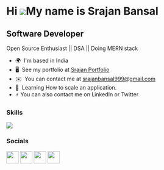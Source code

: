 Hi ![](https://user-images.githubusercontent.com/18350557/176309783-0785949b-9127-417c-8b55-ab5a4333674e.gif)My name is Srajan Bansal
==============================================================================================================================
Software Developer
------------------

Open Source Enthusiast || DSA || Doing MERN stack

* 🌍  I'm based in India
* 🖥️  See my portfolio at [Srajan Portfolio](http://portfolio-srajanbansal.netlify.app)
* ✉️  You can contact me at [srajanbansal999@gmail.com](mailto:srajanbansal999@gmail.com)
* 🧠  Learning How to scale an application.
* ⚡  You can also contact me on LinkedIn or Twitter

### Skills


<p align="left">
  <a href="https://skillicons.dev">
    <img src="https://skillicons.dev/icons?i=java,js,html,css,react,nodejs,express,mongodb,docker,redis,prometheus,grafana" />
  </a>
</p>


### Socials

<p align="left"><a href="https://www.github.com/Srajan-Bansal" target="_blank" rel="noreferrer"><img src="https://raw.githubusercontent.com/danielcranney/readme-generator/main/public/icons/socials/github.svg" width="32" height="32" /></a> <a href="http://www.instagram.com/https://www.instagram.com/srajanbansal1448/" target="_blank" rel="noreferrer"><img src="https://raw.githubusercontent.com/danielcranney/readme-generator/main/public/icons/socials/instagram.svg" width="32" height="32" /></a> <a href="https://www.linkedin.com/in/https://www.linkedin.com/in/srajan-bansal/" target="_blank" rel="noreferrer"><img src="https://raw.githubusercontent.com/danielcranney/readme-generator/main/public/icons/socials/linkedin.svg" width="32" height="32" /></a> <a href="https://www.twitter.com/Srajanstwt" target="_blank" rel="noreferrer"><img src="https://raw.githubusercontent.com/danielcranney/readme-generator/main/public/icons/socials/twitter.svg" width="32" height="32" /></a></p>
